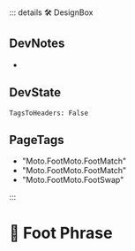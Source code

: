 ::: details 🛠 <dev>DesignBox</dev>

## DevNotes

-

## DevState

`TagsToHeaders: False`


<h2>PageTags</h2>

- "Moto.FootMoto.FootMatch"
- "Moto.FootMoto.FootMatch"
- "Moto.FootMoto.FootSwap"

:::

# 🔷 <moto>Foot Phrase</moto>